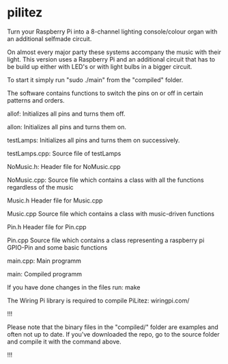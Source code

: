 # pilitez
Turn your Raspberry Pi into a 8-channel lighting console/colour organ with an additional selfmade circuit.

On almost every major party these systems accompany the music with their light. This version uses a Raspberry Pi and an additional circuit that has to be build up either with LED's or with light bulbs in a bigger circuit.

To start it simply run "sudo ./main" from the "compiled" folder.
  
The software contains functions to switch the pins on or off in certain patterns and orders.

allof:
  Initializes all pins and turns them off.
  
allon:
  Initializes all pins and turns them on.
  
testLamps:
  Initializes all pins and turns them on successively.
  
testLamps.cpp:
  Source file of testLamps
  
NoMusic.h:
  Header file for NoMusic.cpp
  
NoMusic.cpp:
  Source file which contains a class with all the functions regardless of the music
  
Music.h
  Header file for Music.cpp

Music.cpp
  Source file which contains a class with music-driven functions

Pin.h
  Header file for Pin.cpp

Pin.cpp
  Source file which contains a class representing a raspberry pi GPIO-Pin and some basic functions

main.cpp:
  Main programm
  
main:
  Compiled programm
  

If you have done changes in the files run:
  make
  
The Wiring Pi library is required to compile PiLitez: wiringpi.com/


!!!

Please note that the binary files in the "compiled/" folder are examples and often not up to date.
If you've downloaded the repo, go to the source folder and compile it with the command above.

!!!
